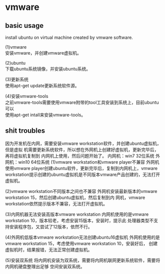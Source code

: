 # vmware   

## basic usage
install ubuntu on virtual machine created by vmware software.    
  
(1)vmware  
安装vmware，并创建vmware虚拟机。    
  
(2)ubuntu  
下载ubuntu系统镜像，并安装ubuntu系统。    
  
(3)更新系统    
使用apt-get update更新系统软件源。    
  
(4)安装vmware-tools    
之前vmware-tools需要使用vmware附带的tool工具安装到系统上，目前ubuntu可以  
使用apt-get intall来安装vmware-tools。   
  

## shit troubles
因为开发机在内网，需要安装vmware workstation软件，并创建ubuntu虚拟机，但是虚拟
机需要更新系统软件，所以想在外网机上创建好虚拟机，更新完毕后，再将虚拟机复制到
内网机上使用，然后问题开始了。
内网机：win7  32位系统
外网机：win10 64位系统
(1)vmware workstation和vmware player不兼容
外网机使用vmware player创建ubuntu软件，更新完毕后，复制到内网机上，vmware
workstation提示创建的ubuntu虚拟机是不同版本vmware产品创建的，无法打开虚拟机。

(2)vmware workstation不同版本之间也不兼容
外网机安装最新版本的vmware workstation 15，然后创建ubuntu虚拟机，然后复制到内
网机，vmware workstation依然提示版本不兼容，无法打开虚拟机。

(3)内网机器无法安装高版本vmware workstation
内网机使用的是vmware workstation 10，版本较老，考虑安装15版本，安装时，提示此
处理器类型不支持安装程序包，又尝试了12版本，依然不行。

(4)外网机低版本vmware workstation无法创建ubuntu16虚拟机
外网机使用的是vmware workstation 15，考虑使用vmware workstation 10，安装好后，
创建虚拟机时，结果报错，无法正常创建虚拟机。

(5)安装双系统
将内网机安装为双系统，需要将内网机联网更新系统软件，需要将内网机硬盘整理出足够
空间安装双系统。
